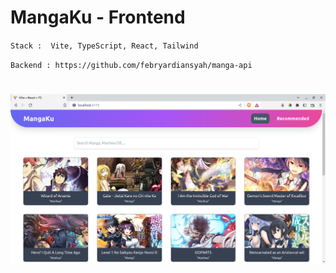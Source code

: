 # MangaKu - Frontend

`Stack :  Vite, TypeScript, React, Tailwind`

`Backend :
https://github.com/febryardiansyah/manga-api`

# ![Preview](img/Capture.png)
